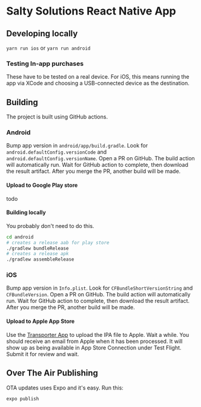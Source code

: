 # Salty Solutions React Native App

## Developing locally

`yarn run ios` or `yarn run android`

### Testing In-app purchases

These have to be tested on a real device. For iOS, this means running the app via XCode and choosing a USB-connected device as the destination.

## Building

The project is built using GitHub actions.

### Android

Bump app version in `android/app/build.gradle`. Look for `android.defaultConfig.versionCode` and `android.defaultConfig.versionName`. Open a PR on GitHub. The build action will automatically run. Wait for GitHub action to complete, then download the result artifact. After you merge the PR, another build will be made.

#### Upload to Google Play store

todo

#### Building locally

You probably don't need to do this.

```bash
cd android
# creates a release aab for play store
./gradlew bundleRelease
# creates a release apk
./gradlew assembleRelease

```

### iOS

Bump app version in `Info.plist`. Look for `CFBundleShortVersionString` and `CFBundleVersion`. Open a PR on GitHub. The build action will automatically run. Wait for GitHub action to complete, then download the result artifact. After you merge the PR, another build will be made.

#### Upload to Apple App Store

Use the [Transporter App](https://apps.apple.com/us/app/transporter/id1450874784?mt=12) to upload the IPA file to Apple. Wait a while. You should receive an email from Apple when it has been processed. It will show up as being available in App Store Connection under Test Flight. Submit it for review and wait.

## Over The Air Publishing

OTA updates uses Expo and it's easy. Run this:

```bash
expo publish
```
